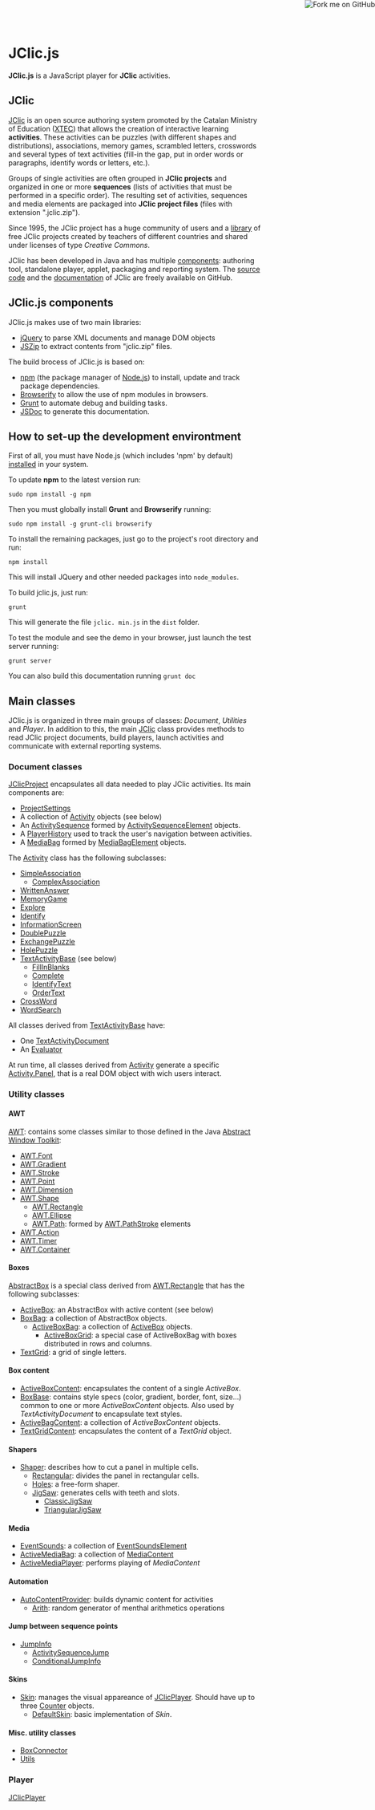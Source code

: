 <a href="https://github.com/projectestac/jclic.js"><img style="position: absolute; top: 0; right: 0; border: 0;" src="https://camo.githubusercontent.com/365986a132ccd6a44c23a9169022c0b5c890c387/68747470733a2f2f73332e616d617a6f6e6177732e636f6d2f6769746875622f726962626f6e732f666f726b6d655f72696768745f7265645f6161303030302e706e67" alt="Fork me on GitHub" data-canonical-src="https://s3.amazonaws.com/github/ribbons/forkme_right_red_aa0000.png"></a>

JClic.js
========


__JClic.js__ is a JavaScript player for __JClic__ activities.<br>

## JClic

[JClic](http://clic.xtec.cat) is an open source authoring system promoted by the Catalan Ministry of
Education ([XTEC](http://www.xtec.cat)) that allows the creation of interactive learning __activities__.
These activities can be puzzles (with different shapes and distributions), associations, memory games,
scrambled letters, crosswords and several types of text activities (fill-in the gap, put in order
words or paragraphs, identify words or letters, etc.).

Groups of single activities are often grouped in __JClic projects__ and organized in one or more
__sequences__ (lists of activities that must be performed in a specific order). The resulting set of
activities, sequences and media elements are packaged into __JClic project files__ (files with
extension ".jclic.zip").

Since 1995, the JClic project has a huge community of users and a
[library](http://clic.xtec.cat/db/listact_en.jsp) of free JClic projects created by teachers of
different countries and shared under licenses of type _Creative Commons_.

JClic has been developed in Java and has multiple [components](http://clic.xtec.cat/en/jclic/download.htm):
authoring tool, standalone player, applet, packaging and reporting system. The
[source code](https://github.com/projectestac/jclic) and the [documentation](http://projectestac.github.io/jclic/)
of JClic are freely available on GitHub.


## JClic.js components

JClic.js makes use of two main libraries:
* [jQuery](https://jquery.com/) to parse XML documents and manage DOM objects
* [JSZip](https://stuk.github.io/jszip/) to extract contents from "jclic.zip" files.

The build brocess of JClic.js is based on:
* [npm](https://www.npmjs.com/) (the package manager of [Node.js](https://nodejs.org/)) to install,
update and track package dependencies.
* [Browserify](http://browserify.org/) to allow the use of npm modules in browsers.
* [Grunt](http://gruntjs.com/) to automate debug and building tasks.
* [JSDoc](http://usejsdoc.org/) to generate this documentation.


## How to set-up the development environtment

First of all, you must have Node.js (which includes 'npm' by default)
[installed](https://nodejs.org/download/) in your system.

To update __npm__ to the latest version run:

```
sudo npm install -g npm
```

Then you must globally install __Grunt__ and __Browserify__ running:

```
sudo npm install -g grunt-cli browserify
```

To install the remaining packages, just go to the project's root directory and run:

```
npm install
```

This will install JQuery and other needed packages into `node_modules`.

To build jclic.js, just run:

```
grunt
```

This will generate the file `jclic. min.js` in the `dist` folder.

To test the module and see the demo in your browser, just launch the test server running:

```
grunt server
```

You can also build this documentation running `grunt doc`



## Main classes

JClic.js is organized in three main groups of classes: _Document_, _Utilities_ and _Player_. In
addition to this, the main [JClic](JClic.html) class provides methods to read JClic project documents,
build players, launch activities and communicate with external reporting systems.


### Document classes

[JClicProject](JClicProject.html) encapsulates all data needed to play JClic activities. Its main
components are:
* [ProjectSettings](ProjectSettings.html)
* A collection of [Activity](Activity.html) objects (see below)
* An [ActivitySequence](ActivitySequence.html) formed by
[ActivitySequenceElement](ActivitySequenceElement.html) objects.
* A [PlayerHistory](PlayerHistory.html) used to track the user's navigation between activities.
* A [MediaBag](MediaBag.html) formed by [MediaBagElement](MediaBagElement.html) objects.

The [Activity](Activity.html) class has the following subclasses:
* [SimpleAssociation](SimpleAssociation.html)
  * [ComplexAssociation](ComplexAssociation.html)
* [WrittenAnswer](WrittenAnswer.html)
* [MemoryGame](MemoryGame.html)
* [Explore](Explore.html)
* [Identify](Identify.html)
* [InformationScreen](InformationScreen.html)
* [DoublePuzzle](DoublePuzzle.html)
* [ExchangePuzzle](ExchangePuzzle.html)
* [HolePuzzle](HolePuzzle.html)
* [TextActivityBase](TextActivityBase.html) (see below)
  * [FillInBlanks](FillInBlanks.html)
  * [Complete](Complete.html)
  * [IdentifyText](IdentifyText.html)
  * [OrderText](OrderText.html)
* [CrossWord](CrossWord.html)
* [WordSearch](WordSearch.html)

All classes derived from [TextActivityBase](TextActivityBase.html) have:
* One [TextActivityDocument](TextActivityDocument.html)
* An [Evaluator](Evaluator.html)

At run time, all classes derived from [Activity](Activity.html) generate
a specific [Activity.Panel](Activity.Panel.html), that is a real DOM object with wich users interact.


### Utility classes

#### AWT
[AWT](AWT.html): contains some classes similar to those defined in the Java
[Abstract Window Toolkit](http://docs.oracle.com/javase/7/docs/api/java/awt/package-summary.html):
* [AWT.Font](AWT.Font.html)
* [AWT.Gradient](AWT.Gradient.html)
* [AWT.Stroke](AWT.Stroke.html)
* [AWT.Point](AWT.Point.html)
* [AWT.Dimension](AWT.Dimension.html)
* [AWT.Shape](AWT.Shape.html)
  * [AWT.Rectangle](AWT.Rectangle.html)
  * [AWT.Ellipse](AWT.Ellipse.html)
  * [AWT.Path](AWT.Path.html): formed by [AWT.PathStroke](AWT.PathStroke.html) elements
* [AWT.Action](AWT.Action.html)
* [AWT.Timer](AWT.Timer.html)
* [AWT.Container](AWT.Container.html)

#### Boxes
[AbstractBox](AbstractBox.html) is a special class derived from [AWT.Rectangle](AWT.Rectangle.html)
that has the following subclasses:
* [ActiveBox](ActiveBox.html): an AbstractBox with active content (see below)
* [BoxBag](BoxBag.html): a collection of AbstractBox objects.
  * [ActiveBoxBag](ActiveBoxBag.html): a collection of [ActiveBox](ActiveBox.html) objects.
    * [ActiveBoxGrid](ActiveBoxGrid.html): a special case of ActiveBoxBag with boxes distributed in
rows and columns.
* [TextGrid](TextGrid.html): a grid of single letters.

#### Box content
* [ActiveBoxContent](ActiveBoxContent.html): encapsulates the content of a single _ActiveBox_.
* [BoxBase](BoxBase.html): contains style specs (color, gradient, border, font, size...) common to
one or more _ActiveBoxContent_ objects. Also used by _TextActivityDocument_ to encapsulate text styles.
* [ActiveBagContent](ActiveBagContent.html): a collection of _ActiveBoxContent_ objects.
* [TextGridContent](TextGridContent.html): encapsulates the content of a _TextGrid_ object.

#### Shapers
* [Shaper](Shaper.html): describes how to cut a panel in multiple cells.
  * [Rectangular](Rectangular.html): divides the panel in rectangular cells.
  * [Holes](Holes.html): a free-form shaper.
  * [JigSaw](JigSaw.html): generates cells with teeth and slots.
    * [ClassicJigSaw](ClassicJigSaw.html)
    * [TriangularJigSaw](TriangularJigSaw.html)

#### Media
* [EventSounds](EventSounds.html): a collection of [EventSoundsElement](EventSoundsElement.html)
* [ActiveMediaBag](ActiveMediaBag.html): a collection of [MediaContent](MediaContent.html)
* [ActiveMediaPlayer](ActiveMediaPlayer.html): performs playing of _MediaContent_

#### Automation
* [AutoContentProvider](AutoContentProvider.html): builds dynamic content for activities
  * [Arith](Arith.html): random generator of menthal arithmetics operations

#### Jump between sequence points
* [JumpInfo](JumpInfo.html)
  * [ActivitySequenceJump](ActivitySequenceJump.html)
  * [ConditionalJumpInfo](ConditionalJumpInfo.html)

#### Skins
* [Skin](Skin.html): manages the visual appareance of [JClicPlayer](JClicPlayer.html). Should have
up to three [Counter](Counter.html) objects.
  * [DefaultSkin](DefaultSkin.html): basic implementation of _Skin_.

#### Misc. utility classes
* [BoxConnector](BoxConnector.html)
* [Utils](Utils.html)


### Player
[JClicPlayer](JClicPlayer.html)


